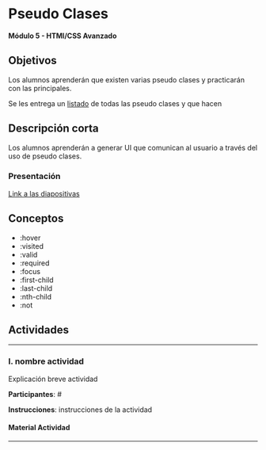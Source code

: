 # Pseudo Clases

**Módulo 5 - HTMl/CSS Avanzado**

## Objetivos

Los alumnos aprenderán que existen varias pseudo clases y practicarán con las principales.

Se les entrega un [listado](https://docs.google.com/document/d/1_HXQDgvrPu0UEqUKJo16-Vj2Wc_ZkckujDlxVmonQZU/edit?usp=sharing) de todas las pseudo clases y que hacen

## Descripción corta

Los alumnos aprenderán a generar UI que comunican al usuario a través del uso de pseudo clases.

### Presentación

[Link a las diapositivas]()

## Conceptos

- :hover
- :visited
- :valid
- :required
- :focus
- :first-child
- :last-child
- :nth-child
- :not

## Actividades

---

### I. nombre actividad

Explicación breve actividad

**Participantes**: #

**Instrucciones**: instrucciones de la actividad

#### Material Actividad

---

